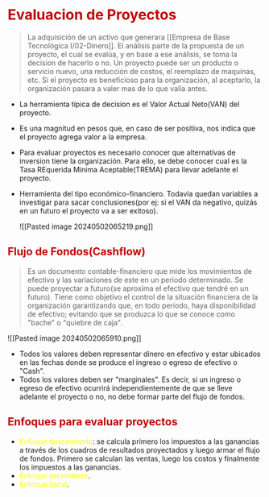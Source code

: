 # <span style="color:#c00000">Evaluacion de Proyectos</span> 
> La adquisición de un activo que generara [[Empresa de Base Tecnológica I/02-Dinero]]. El análisis parte de la propuesta de un proyecto, el cual se evalúa, y en base a ese análisis, se toma la decision de hacerlo o no. 
> Un proyecto puede ser un producto o servicio nuevo, una reducción de costos, el reemplazo de maquinas, etc.
> Si el proyecto es beneficioso para la organización, al aceptarlo, la organización pasara a valer mas de lo que valía antes.

- La herramienta típica de decision es el Valor Actual Neto(VAN) del proyecto.
- Es una magnitud en pesos que, en caso de ser positiva, nos indica que el proyecto agrega valor a la empresa.
- Para evaluar proyectos es necesario conocer que alternativas de inversion tiene la organización. Para ello, se debe conocer cual es la Tasa REquerida Minima Aceptable(TREMA) para llevar adelante el proyecto.
- Herramienta del tipo económico-financiero. Todavía quedan variables a investigar para sacar conclusiones(por ej: si el VAN da negativo, quizás en un futuro el proyecto va a ser exitoso).

	![[Pasted image 20240502065219.png]]


## <span style="color:#c00000">Flujo de Fondos(Cashflow)</span>
> Es un documento contable-financiero que mide los movimientos de efectivo y las variaciones de este en un periodo determinado.
> Se puede proyectar a futuro(se aproxima el efectivo que tendré en un futuro).
> Tiene como objetivo el control de la situación financiera de la organización garantizando que, en todo periodo, haya disponibilidad de efectivo; evitando que se produzca lo que se conoce como "bache" o "quiebre de caja".

![[Pasted image 20240502065910.png]]

- Todos los valores deben representar dinero en efectivo y estar ubicados en las fechas donde se produce el ingreso o egreso de efectivo o "Cash".
- Todos los valores deben ser "marginales". Es decir, si un ingreso o egreso de efectivo ocurrirá independientemente de que se lleve adelante el proyecto o no, no debe formar parte del flujo de fondos.

## <span style="color:#c00000">Enfoques para evaluar proyectos</span> 
- <span style="color:#ffff00">Enfoque descendente</span>: se calcula primero los impuestos a las ganancias a través de los cuadros de resultados proyectados y luego armar el flujo de fondos. Primero se calculan las ventas, luego los costos y finalmente los impuestos a las ganancias.
- <span style="color:#ffff00">Enfoque ascendente</span>.
- <span style="color:#ffff00">Enfoque fiscal</span>.